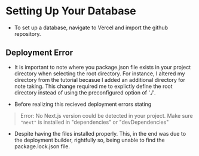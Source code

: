 # Setting Up Your Database

- To set up a database, navigate to Vercel and import the github repository.

## Deployment Error

- It is important to note where you package.json file exists in your project directory when selecting the root directory. For instance, I altered my directory from the tutorial becasue I added an additional directory for note taking. This change required me to explictly define the root directory instead of using the preconfigured option of './'.

- Before realizing this recieved deployment errors stating 
> Error: No Next.js version could be detected in your project. Make sure `"next"` is installed in "dependencies" or "devDependencies"

- Despite having the files installed properly. This, in the end was due to the deployment builder, rightfully so, being unable to find the package.lock.json file.